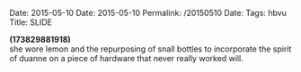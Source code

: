 Date: 2015-05-10
Date: 2015-05-10
Permalink: /20150510
Date: 
Tags: hbvu
Title: SLIDE
  
**(173829881918)**  
she wore lemon and the repurposing of snall bottles to incorporate the spirit of duanne on a piece of hardware that never really worked will.